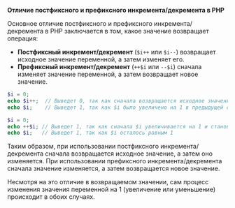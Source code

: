 **Отличие постфиксного и префиксного инкремента/декремента в PHP**

Основное отличие постфиксного и префиксного инкремента/декремента в PHP заключается в том, какое значение возвращает операция:

- **Постфиксный инкремент/декремент** (`$i++` или `$i--`) возвращает исходное значение переменной, а затем изменяет его.
- **Префиксный инкремент/декремент** (`++$i` или `--$i`) сначала изменяет значение переменной, а затем возвращает новое значение.

```php
$i = 0;
echo $i++;  // Выведет 0, так как сначала возвращается исходное значение 0, а затем $i становится равным 1
echo $i;    // Выведет 1, так как $i было увеличено на 1 в предыдущей строке

$i = 0;  
echo ++$i; // Выведет 1, так как сначала $i увеличивается на 1 и становится равным 1, а затем возвращается это новое значение
echo $i;   // Выведет 1, так как $i осталось равным 1
```

Таким образом, при использовании постфиксного инкремента/декремента сначала возвращается исходное значение, а затем оно изменяется. При использовании префиксного инкремента/декремента сначала значение изменяется, а затем возвращается новое значение.

Несмотря на это отличие в возвращаемом значении, сам процесс изменения значения переменной на 1 (увеличение или уменьшение) происходит в обоих случаях.